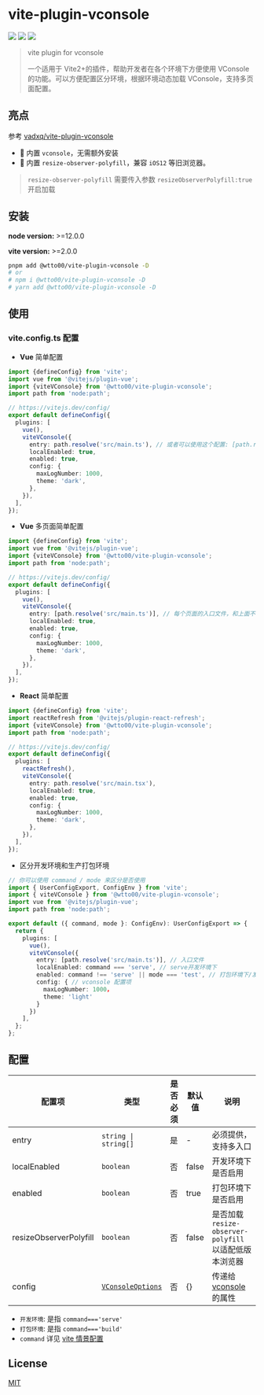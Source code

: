 # vite-plugin-vconsole

[![](https://img.shields.io/npm/v/@wtto00/vite-plugin-vconsole.svg?style=flat-square)](https://www.npmjs.com/package/@wtto00/vite-plugin-vconsole)
[![](https://img.shields.io/npm/l/@wtto00/vite-plugin-vconsole.svg?style=flat-square)](https://www.npmjs.com/package/@wtto00/vite-plugin-vconsole)
[![](https://img.shields.io/npm/dt/@wtto00/vite-plugin-vconsole.svg?style=flat-square)](https://www.npmjs.com/package/@wtto00/vite-plugin-vconsole)

> vite plugin for vconsole
>
> 一个适用于 Vite2+的插件，帮助开发者在各个环境下方便使用 VConsole 的功能。可以方便配置区分环境，根据环境动态加载 VConsole，支持多页面配置。

## 亮点

参考 [vadxq/vite-plugin-vconsole](https://github.com/vadxq/vite-plugin-vconsole)

- 🌟 内置 `vconsole`，无需额外安装
- 🌟 内置 `resize-observer-polyfill`，兼容 `iOS12` 等旧浏览器。

> `resize-observer-polyfill` 需要传入参数 `resizeObserverPolyfill:true` 开启加载

## 安装

**node version:** >=12.0.0

**vite version:** >=2.0.0

```bash
pnpm add @wtto00/vite-plugin-vconsole -D
# or
# npm i @wtto00/vite-plugin-vconsole -D
# yarn add @wtto00/vite-plugin-vconsole -D
```

## 使用

### vite.config.ts 配置

- **Vue** 简单配置

```ts
import {defineConfig} from 'vite';
import vue from '@vitejs/plugin-vue';
import {viteVConsole} from '@wtto00/vite-plugin-vconsole';
import path from 'node:path';

// https://vitejs.dev/config/
export default defineConfig({
  plugins: [
    vue(),
    viteVConsole({
      entry: path.resolve('src/main.ts'), // 或者可以使用这个配置: [path.resolve('src/main.ts')]
      localEnabled: true,
      enabled: true,
      config: {
        maxLogNumber: 1000,
        theme: 'dark',
      },
    }),
  ],
});
```

- **Vue** 多页面简单配置

```ts
import {defineConfig} from 'vite';
import vue from '@vitejs/plugin-vue';
import {viteVConsole} from '@wtto00/vite-plugin-vconsole';
import path from 'node:path';

// https://vitejs.dev/config/
export default defineConfig({
  plugins: [
    vue(),
    viteVConsole({
      entry: [path.resolve('src/main.ts')], // 每个页面的入口文件，和上面不一样的地方，这里是一个数组
      localEnabled: true,
      enabled: true,
      config: {
        maxLogNumber: 1000,
        theme: 'dark',
      },
    }),
  ],
});
```

- **React** 简单配置

```ts
import {defineConfig} from 'vite';
import reactRefresh from '@vitejs/plugin-react-refresh';
import {viteVConsole} from '@wtto00/vite-plugin-vconsole';
import path from 'node:path';

// https://vitejs.dev/config/
export default defineConfig({
  plugins: [
    reactRefresh(),
    viteVConsole({
      entry: path.resolve('src/main.tsx'),
      localEnabled: true,
      enabled: true,
      config: {
        maxLogNumber: 1000,
        theme: 'dark',
      },
    }),
  ],
});
```

- 区分开发环境和生产打包环境

```ts
// 你可以使用 command / mode 来区分是否使用
import { UserConfigExport, ConfigEnv } from 'vite';
import { viteVConsole } from '@wtto00/vite-plugin-vconsole';
import vue from '@vitejs/plugin-vue';
import path from 'node:path';

export default ({ command, mode }: ConfigEnv): UserConfigExport => {
  return {
    plugins: [
      vue(),
      viteVConsole({
        entry: [path.resolve('src/main.ts')], // 入口文件
        localEnabled: command === 'serve', // serve开发环境下
        enabled: command !== 'serve' || mode === 'test', // 打包环境下/发布测试包
        config: { // vconsole 配置项
          maxLogNumber: 1000，
          theme: 'light'
        }
      })
    ],
  };
};
```

## 配置

| 配置项                 | 类型                                                                                                                 | 是否必须 | 默认值 | 说明                                                          |
| ---------------------- | -------------------------------------------------------------------------------------------------------------------- | -------- | ------ | ------------------------------------------------------------- |
| entry                  | `string \| string[]`                                                                                                 | 是       | -      | 必须提供，支持多入口                                          |
| localEnabled           | `boolean`                                                                                                            | 否       | false  | 开发环境下是否启用                                            |
| enabled                | `boolean`                                                                                                            | 否       | true   | 打包环境下是否启用                                            |
| resizeObserverPolyfill | `boolean`                                                                                                            | 否       | false  | 是否加载 `resize-observer-polyfill` 以适配低版本浏览器        |
| config                 | [`VConsoleOptions`](https://github.com/Tencent/vConsole/blob/dev/doc/public_properties_methods_CN.md#vconsoleoption) | 否       | {}     | 传递给 [vconsole](https://github.com/Tencent/vConsole) 的属性 |

- `开发环境`: 是指 `command==='serve'`
- `打包环境`: 是指 `command==='build'`
- `command` 详见 [vite 情景配置
  ](https://cn.vitejs.dev/config/#conditional-config)

## License

[MIT](LICENSE)
